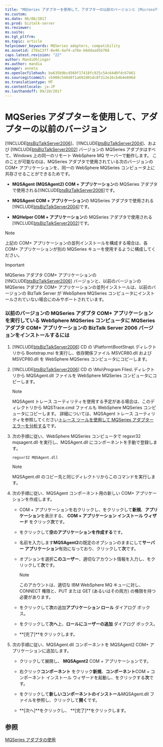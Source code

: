 ```yaml
---
title: "MQSeries アダプターを使用して、アダプターの以前のバージョンと |Microsoft ドキュメント"
ms.custom: 
ms.date: 06/08/2017
ms.prod: biztalk-server
ms.reviewer: 
ms.suite: 
ms.tgt_pltfrm: 
ms.topic: article
helpviewer_keywords: MQSeries adapters, compatibility
ms.assetid: 278a13ff-8e46-4af4-a76e-b6d4aad5b768
caps.latest.revision: "22"
author: MandiOhlinger
ms.author: mandia
manager: anneta
ms.openlocfilehash: ba635b9bc4569f17418fc925c54c64d0fdc67461
ms.sourcegitcommit: cb908c540d8f1a692d01dc8f313e16cb4b4e696d
ms.translationtype: MT
ms.contentlocale: ja-JP
ms.lasthandoff: 09/20/2017
---
```

# <a name="using-mqseries-adapter-with-an-earlier-version-of-the-adapter"></a>MQSeries アダプターを使用して、アダプターの以前のバージョン
[!INCLUDE[btsBizTalkServer2006](../includes/btsbiztalkserver2006-md.md)]、[!INCLUDE[btsBizTalkServer2004](../includes/btsbiztalkserver2004-md.md)]、および [!INCLUDE[btsBizTalkServer2002](../includes/btsbiztalkserver2002-md.md)] バージョンの MQSeries アダプタはすべて、Windows 上の同一のリモート WebSphere MQ サーバーで動作します。 このことが可能なのは、MQSeries アダプタで使用されている次のバージョンの COM+ アプリケーションを、同一の WebSphere MQSeries コンピュータ上に共存させることができるためです。  
  
-   **MQSAgent (MQSAgent2) COM + アプリケーション**の MQSeries アダプタで使用される[!INCLUDE[btsBizTalkServer2006](../includes/btsbiztalkserver2006-md.md)]です。  
  
-   **MQSAgent COM + アプリケーション**の MQSeries アダプタで使用される[!INCLUDE[btsBizTalkServer2004](../includes/btsbiztalkserver2004-md.md)]です。  
  
-   **MQHelper COM + アプリケーション**の MQSeries アダプタで使用される[!INCLUDE[btsBizTalkServer2002](../includes/btsbiztalkserver2002-md.md)]です。  
  
> [!NOTE]
>  上記の COM+ アプリケーションの並列インストールを構成する場合は、各 COM+ アプリケーションが別の MQSeries キューを使用するように構成してください。  
  
> [!IMPORTANT]
>  MQSeries アダプタ COM+ アプリケーションの [!INCLUDE[btsBizTalkServer2006](../includes/btsbiztalkserver2006-md.md)] バージョンと、以前のバージョンの MQSeries アダプタ COM+ アプリケーションの並列インストールは、以前のバージョンの BizTalk Server が WebSphere MQSeries コンピュータにインストールされていない場合にのみサポートされています。  
  
### <a name="to-install-the-biztalk-server-2006-version-of-the-mqseries-adapter-com-application-on-a-websphere-mqseries-computer-that-is-running-an-earlier-version-of-the-mqseries-adapter-com-application"></a>以前のバージョンの MQSeries アダプタ COM+ アプリケーションを実行している WebSphere MQSeries コンピュータに MQSeries アダプタ COM+ アプリケーションの BizTalk Server 2006 バージョンをインストールするには  
  
1.  [!INCLUDE[btsBizTalkServer2006](../includes/btsbiztalkserver2006-md.md)] CD の \Platform\BootStrap\ ディレクトリから Bootstrap.msi を実行し、依存関係ファイル MSVCR80.dll および MSVCP80.dll を WebSphere MQSeries コンピュータにコピーします。  
  
2.  [!INCLUDE[btsBizTalkServer2006](../includes/btsbiztalkserver2006-md.md)] CD の \Msi\Program Files\ ディレクトリから MQSAgent.dll ファイルを WebSphere MQSeries コンピュータにコピーします。  
  
    > [!NOTE]
    >  MQSAgent トレース ユーティリティを使用する予定がある場合は、このディレクトリから MQSTrace.cmd ファイルも WebSphere MQSeries コンピュータにコピーします。 詳細については、MQSAgent トレース ユーティリティを参照してください[トレース ツールを使用して MQSeries アダプター エラーを分析する](../core/analyzing-mqseries-adapter-errors-with-the-trace-tools.md)です。  
  
3.  次の手順に従い、WebSphere MQSeries コンピュータで regsvr32 mqsagent.dll を実行し、MQSAgent.dll にコンポーネントを手動で登録します。  
  
    ```  
    regsvr32 MQSAgent.dll  
    ```  
  
    > [!NOTE]
    >  MQSAgent.dll のコピー先と同じディレクトリからこのコマンドを実行します。  
  
4.  次の手順に従い、MQSAgent コンポーネント用の新しい COM+ アプリケーションを作成します。  
  
    -   COM + アプリケーションを右クリックし、をクリックして**新規**、**アプリケーション**を表示する、 **COM + アプリケーション インストール ウィザード** をクリック**次**です。  
  
    -   をクリックして**空のアプリケーションを作成する**です。  
  
    -   名前を入力します**MQSAgent2**の既定のオプションのままにして**サーバー アプリケーション**有効になっており、クリックして**次**です。  
  
    -   オプションを選択**このユーザー**、適切なアカウント情報を入力し、をクリックして**次**です。  
  
        > [!NOTE]
        >  このアカウントは、適切な IBM WebSphere MQ キューに対し、CONNECT 権限と、PUT または GET (あるいはその両方) の権限を持つ必要があります。  
  
    -   をクリックして**次**の追加**アプリケーション ロール** ダイアログ ボックス。  
  
    -   をクリックして**次へ**上、**ロールにユーザーの追加** ダイアログ ボックス。  
  
    -   **[完了]**をクリックします。  
  
5.  次の手順に従い、MQSAgent.dll コンポーネントを MQSAgent2 COM+ アプリケーションに追加します。  
  
    -   クリックして展開し、 **MQSAgent2** COM + アプリケーションです。  
  
    -   右クリック**コンポーネント** をクリック**新規**、**コンポーネント**COM + コンポーネント インストール ウィザードを起動し、をクリックする**次**です。  
  
    -   をクリックして**新しいコンポーネントのインストール**MQSAgent.dll ファイルを参照し、クリックして**開く**です。  
  
    -   **[次へ]**をクリックし、 **[完了]**をクリックします。  
  
## <a name="see-also"></a>参照  
 [MQSeries アダプタの使用](../core/using-the-mqseries-adapter.md)